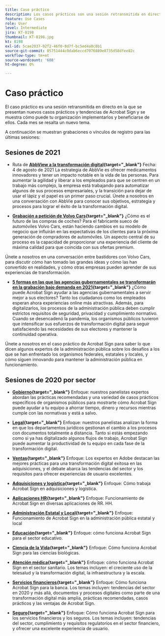 ```yaml
---
title: Caso práctico
description: Los casos prácticos son una sesión retransmitida en directo en la que se presentan nuevos casos prácticos y tendencias de Acrobat Sign y se muestra cómo puede su organización implementarlos y beneficiarse de ellos
feature: Use Cases
role: User
level: Intermediate
jira: KT-8198
thumbnail: KT-8198.jpg
kt: 8198
exl-id: 5cae2037-02f2-46f0-8d7f-bc5ed4a8c8b1
source-git-commit: 05751444c0dab6eccd7076889e8735d58dfee82c
workflow-type: tm+mt
source-wordcount: '608'
ht-degree: 0%

---
```


# Caso práctico

El caso práctico es una sesión retransmitida en directo en la que se presentan nuevos casos prácticos y tendencias de Acrobat Sign y se muestra cómo puede tu organización implementarlos y beneficiarse de ellos. Cada mes se resalta un nuevo tema.

A continuación se muestran grabaciones o vínculos de registro para las últimas sesiones:

## Sesiones de 2021

* Ruta de **[AbbView a la transformación digital](https://use-case-showcase-with-abbvie.joinus.adobeevents.com/){target="_blank"}**
Fecha: 4 de agosto de 2021
La estrategia de AbbVie es ofrecer medicamentos innovadores y tener un impacto notable en la vida de las personas. Para aumentar la agilidad y liberar a los empleados para que se centren en un trabajo más complejo, la empresa está trabajando para automatizar algunos de sus procesos empresariales, y la transición para dejar de usar el lápiz y el papel es un primer paso crucial. Únete a nosotros en una conversación con AbbVie para conocer sus objetivos, estrategia y procesos para lograr el éxito de la transformación digital.

* **[Grabación a petición de Volvo Cars](https://gateway.on24.com/wcc/eh/2172296/lp/2963219/adobe-sign-use-case-showcase%3A-featuring-volvo-cars/){target="_blank"}**
¿Cómo es el futuro de las compras de coches? Para el fabricante sueco de automóviles Volvo Cars, están haciendo cambios en su modelo de negocio que influirán en las expectativas de los clientes para la próxima generación de compradores de automóviles. Un aspecto central de su proceso es la capacidad de proporcionar una experiencia del cliente de máxima calidad para que coincida con sus ofertas premium.

Únete a nosotros en una conversación entre bastidores con Volvo Cars, para discutir cómo han tomado las grandes ideas y cómo las han convertido en realidades, y cómo otras empresas pueden aprender de sus experiencias de transformación.

* **[5 formas en las que las agencias gubernamentales se transformarán en la grabación bajo demanda en 2021](https://gateway.on24.com/wcc/eh/2172296/lp/2790280/5-ways-government-agencies-will-transform-in-2021-/){target="_blank"}**
¿Cómo puede Acrobat Sign ayudar a las agencias gubernamentales a servir mejor a sus electores? Tanto los ciudadanos como los empleados esperan ahora experiencias online más atractivas. Además, para digitalizarlos, los procesos de la administración pública deben cumplir estrictos requisitos de seguridad, privacidad y cumplimiento normativo. Cuando se desencadenó la pandemia, los organismos públicos tuvieron que intensificar sus esfuerzos de transformación digital para seguir satisfaciendo las necesidades de sus electores y mantener la continuidad operativa.

Únete a nosotros en el caso práctico de Acrobat Sign para saber lo que dicen algunos expertos de la administración pública sobre los desafíos a los que se han enfrentado los organismos federales, estatales y locales, y cómo siguen innovando para mantener la administración pública en funcionamiento.

## Sesiones de 2020 por sector

* **[Gobierno](https://event.on24.com/wcc/r/2790280/7FFF27458A6834FDF8C73C5149637590?partnerref=EXL){target="_blank"}**
Enfoque: nuestros panelistas expertos abordan las prácticas recomendadas y una variedad de casos prácticos específicos de organismos públicos para mostrarte cómo Acrobat Sign puede ayudar a tu equipo a ahorrar tiempo, dinero y recursos mientras cumple con las normativas y está a salvo.

* **[Legal](https://event.on24.com/wcc/r/2634329/292CA0B317E56600A114508CC55376BF?partnerref=EXL){target="_blank"}**
Enfoque: nuestros panelistas analizan la forma en que los departamentos jurídicos gestionan el cambio a los procesos con documentos totalmente a distancia. Tanto si estás empezando como si ya has digitalizado algunos flujos de trabajo, Acrobat Sign puede aumentar la productividad de tu equipo en cada fase de la transformación digital.

* **[Ventas](https://acrobat.adobe.com/us/en/business/webinars/adobe-sign-use-case-showcase-sales.html){target="_blank"}**
Enfoque: Los expertos en Adobe destacan las mejores prácticas para una transformación digital exitosa en las adquisiciones, y el debate abarca las tendencias del sector y los requisitos para ofrecer experiencias de usuario excelentes.

* **[Adquisiciones y logística](https://event.on24.com/wcc/r/2514418/278FB6F16C198E2B866CF487AF9514F6){target="_blank"}**
Enfoque: Cómo trabaja Acrobat Sign en adquisiciones y logística.

* **[Aplicaciones HR](https://event.on24.com/wcc/r/2351937/D9E34A102F309DFCAF0D07D5192BD66D){target="_blank"}**
Enfoque: Funcionamiento de Acrobat Sign en diversas aplicaciones de RR. HH.

* **[Administración Estatal y Local](https://event.on24.com/wcc/r/2351937/D9E34A102F309DFCAF0D07D5192BD66D){target="_blank"}**
Enfoque: Funcionamiento de Acrobat Sign en la administración pública estatal y local

* **[Educación](https://event.on24.com/wcc/r/2241711/762243D5EE65DAC44D3AE7BCCD3388A7){target="_blank"}**
Enfoque: cómo funciona Acrobat Sign para el sector educativo.

* **[Ciencia de la Vida](https://event.on24.com/wcc/r/2204781/2C266134D08DDE48E17C77746F192AA6){target="_blank"}**
Enfoque: Cómo funciona Acrobat Sign para las ciencias biológicas.

* **[Atención médica](https://event.on24.com/wcc/r/2202626/1D60C42BD396AE273CB09CF53F1051BE){target="_blank"}**
Enfoque: cómo funciona Acrobat Sign en el sector sanitario. Los temas incluyen: el creciente uso de la telesalud y la transformación digital, la infraestructura y la escala.

* **[Servicios financieros](https://event.on24.com/wcc/r/2177152/40A4315A5D32F21AFB5EB03E25C15992){target="_blank"}**
Enfoque: Cómo funciona Acrobat Sign para la banca. Los temas incluyen: tendencias del sector en 2020 y más allá, documentos y procesos digitales como parte de una transformación digital más amplia, prácticas recomendadas, casos prácticos y las ventajas de Acrobat Sign.

* **[Seguro](https://event.on24.com/wcc/r/2162717/1449ED610AD3B545004079728D9AE0F6){target="_blank"}**
Enfoque: Cómo funciona Acrobat Sign para los servicios financieros y los seguros. Los temas incluyen: tendencias del sector, cumplimiento y requisitos regulatorios en el sector financiero, y ofrecer una excelente experiencia de usuario.
